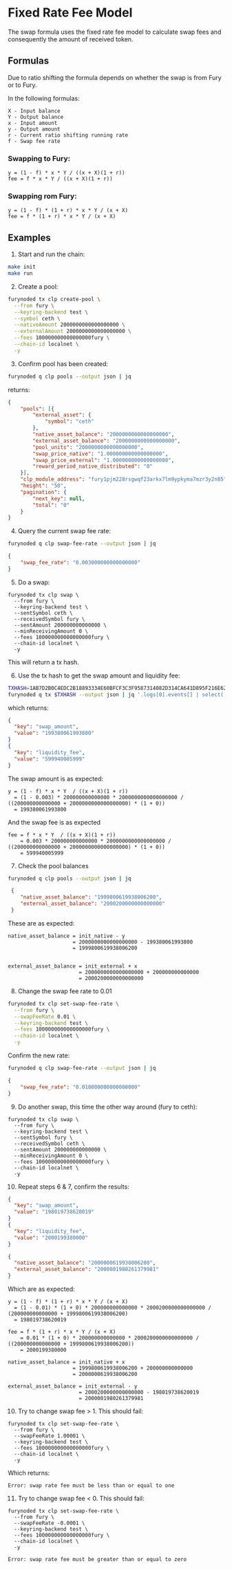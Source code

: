 # Fixed Rate Fee Model

The swap formula uses the fixed rate fee model to calculate swap fees and consequently
the amount of received token.

## Formulas

Due to ratio shifting the formula depends on whether the swap is from Fury or to Fury.

In the following formulas:

```
X - Input balance
Y - Output balance
x - Input amount
y - Output amount
r - Current ratio shifting running rate
f - Swap fee rate
```

### Swapping to Fury:

```
y = (1 - f) * x * Y / ((x + X)(1 + r))
fee = f * x * Y / ((x + X)(1 + r))
```
### Swapping rom Fury:

```
y = (1 - f) * (1 + r) * x * Y / (x + X)
fee = f * (1 + r) * x * Y / (x + X)
```

## Examples

1. Start and run the chain:

```bash
make init
make run
```

2. Create a pool:

```bash
furynoded tx clp create-pool \
  --from fury \
  --keyring-backend test \
  --symbol ceth \
  --nativeAmount 2000000000000000000 \
  --externalAmount 2000000000000000000 \
  --fees 100000000000000000fury \
  --chain-id localnet \
  -y
```

3. Confirm pool has been created:

```bash
furynoded q clp pools --output json | jq
```

returns:

```json
{
	"pools": [{
		"external_asset": {
			"symbol": "ceth"
		},
		"native_asset_balance": "2000000000000000000",
		"external_asset_balance": "2000000000000000000",
		"pool_units": "2000000000000000000",
		"swap_price_native": "1.000000000000000000",
		"swap_price_external": "1.000000000000000000",
		"reward_period_native_distributed": "0"
	}],
	"clp_module_address": "fury1pjm228rsgwqf23arkx7lm9ypkyma7mzr3y2n85",
	"height": "50",
	"pagination": {
		"next_key": null,
		"total": "0"
	}
}
```

4. Query the current swap fee rate:

```bash
furynoded q clp swap-fee-rate --output json | jq
```

```json
{
	"swap_fee_rate": "0.003000000000000000"
}
```

5. Do a swap:

```
furynoded tx clp swap \
  --from fury \
  --keyring-backend test \
  --sentSymbol ceth \
  --receivedSymbol fury \
  --sentAmount 200000000000000 \
  --minReceivingAmount 0 \
  --fees 100000000000000000fury \
  --chain-id localnet \
  -y
```

This will return a tx hash.

6. Use the tx hash to get the swap amount and liquidity fee:

```bash
TXHASH=1AB7D2B0C4EDC2B18893334E60BFCF3C3F9587314082D314CA641D895F216E62
furynoded q tx $TXHASH --output json | jq '.logs[0].events[] | select(.type=="swap_successful").attributes[] | select(.key=="swap_amount" or .key=="liquidity_fee")'
```

which returns:

```json
{
  "key": "swap_amount",
  "value": "199380061993800"
}
{
  "key": "liquidity_fee",
  "value": "599940005999"
}
```

The swap amount is as expected:
```
y = (1 - f) * x * Y  / ((x + X)(1 + r))
  = (1 - 0.003) * 200000000000000 * 2000000000000000000 / ((200000000000000 + 2000000000000000000) * (1 + 0))
  = 199380061993800
```

And the swap fee is as expected
```
fee = f * x * Y  / ((x + X)(1 + r))
    = 0.003 * 200000000000000 * 2000000000000000000 / ((200000000000000 + 2000000000000000000) * (1 + 0))
    = 599940005999
```

7. Check the pool balances

```bash
furynoded q clp pools --output json | jq
```

```json
 {
 	"native_asset_balance": "1999800619938006200",
 	"external_asset_balance": "2000200000000000000"
 }
```

These are as expected:
```
native_asset_balance = init_native - y
                     = 2000000000000000000 - 199380061993800
                     = 1999800619938006200
                     

external_asset_balance = init_external + x
                       = 2000000000000000000 + 200000000000000
                       = 2000200000000000000
```
8. Change the swap fee rate to 0.01

```bash
furynoded tx clp set-swap-fee-rate \
  --from fury \
  --swapFeeRate 0.01 \
  --keyring-backend test \
  --fees 100000000000000000fury \
  --chain-id localnet \
  -y
```

Confirm the new rate:

```bash
furynoded q clp swap-fee-rate --output json | jq
```

```json
{
	"swap_fee_rate": "0.010000000000000000"
}
```

9. Do another swap, this time the other way around (fury to ceth):

```
furynoded tx clp swap \
  --from fury \
  --keyring-backend test \
  --sentSymbol fury \
  --receivedSymbol ceth \
  --sentAmount 200000000000000 \
  --minReceivingAmount 0 \
  --fees 100000000000000000fury \
  --chain-id localnet \
  -y
```

10. Repeat steps 6 & 7, confirm the results:

```json
{
  "key": "swap_amount",
  "value": "198019738620019"
}
{
  "key": "liquidity_fee",
  "value": "2000199380000"
}
```

```json
{
  "native_asset_balance": "2000000619938006200",
  "external_asset_balance": "2000001980261379981"
}
```

Which are as expected:
```
y = (1 - f) * (1 + r) * x * Y / (x + X)
  = (1 - 0.01) * (1 + 0) * 200000000000000 * 2000200000000000000 / (200000000000000 + 1999800619938006200)
  = 198019738620019

fee = f * (1 + r) * x * Y / (x + X)
    = 0.01 * (1 + 0) * 200000000000000 * 2000200000000000000 / ((200000000000000 + 1999800619938006200))
    = 2000199380000

native_asset_balance = init_native + x
                     = 1999800619938006200 + 200000000000000
                     = 2000000619938006200

external_asset_balance = init_external - y
                       = 2000200000000000000 - 198019738620019
                       = 2000001980261379981
```
10. Try to change swap fee > 1. This should fail:

```
furynoded tx clp set-swap-fee-rate \
  --from fury \
  --swapFeeRate 1.00001 \
  --keyring-backend test \
  --fees 100000000000000000fury \
  --chain-id localnet \
  -y
```

Which returns:

`Error: swap rate fee must be less than or equal to one`

11. Try to change swap fee < 0. This should fail:

```
furynoded tx clp set-swap-fee-rate \
  --from fury \
  --swapFeeRate -0.0001 \
  --keyring-backend test \
  --fees 100000000000000000fury \
  --chain-id localnet \
  -y
```

`Error: swap rate fee must be greater than or equal to zero`
